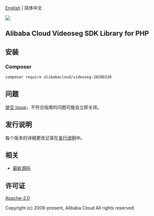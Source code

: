 [English](README.md) | 简体中文

![](https://aliyunsdk-pages.alicdn.com/icons/AlibabaCloud.svg)

## Alibaba Cloud Videoseg SDK Library for PHP

## 安装

### Composer

```bash
composer require alibabacloud/videoseg-20200320
```

## 问题

[提交 Issue](https://github.com/aliyun/alibabacloud-sdk/issues/new)，不符合指南的问题可能会立即关闭。

## 发行说明

每个版本的详细更改记录在[发行说明](./ChangeLog.txt)中。

## 相关

* [最新源码](https://github.com/aliyun/alibabacloud-sdk)

## 许可证

[Apache-2.0](http://www.apache.org/licenses/LICENSE-2.0)

Copyright (c) 2009-present, Alibaba Cloud All rights reserved.
